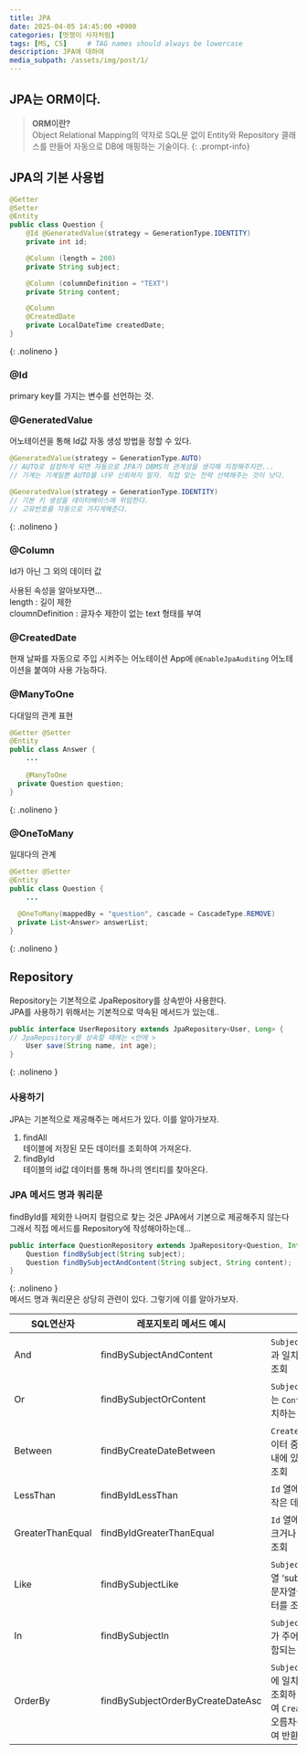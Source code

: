 ```yaml
---
title: JPA
date: 2025-04-05 14:45:00 +0900
categories: [멋쟁이 사자처럼]
tags: [MS, CS]     # TAG names should always be lowercase
description: JPA에 대하여
media_subpath: /assets/img/post/1/
---
```


## JPA는 ORM이다.
> **ORM이란?**   
> Object Relational Mapping의 약자로 SQL문 없이 Entity와 Repository 클래스를 만들어 자동으로 DB에 매핑하는 기술이다.
{: .prompt-info}

## JPA의 기본 사용법
```java
@Getter
@Setter
@Entity
public class Question {
    @Id @GeneratedValue(strategy = GenerationType.IDENTITY)
    private int id;

    @Column (length = 200)
    private String subject;

    @Column (columnDefinition = "TEXT")
    private String content;

    @Column
    @CreatedDate
    private LocalDateTime createdDate;
}
```
{: .nolineno }

### @Id
primary key를 가지는 변수를 선언하는 것.

### @GeneratedValue
어노테이션을 통해 Id값 자동 생성 방법을 정할 수 있다.
```java
@GeneratedValue(strategy = GenerationType.AUTO)
// AUTO로 설정하게 되면 자동으로 JPA가 DBMS의 관계성을 생각해 지정해주지만...
// 기계는 기계일뿐 AUTO를 너무 신뢰하지 말자. 직접 맞는 전략 선택해주는 것이 낫다.

@GeneratedValue(strategy = GenerationType.IDENTITY)
// 기본 키 생성을 데이터베이스에 위임한다.
// 고유번호를 자동으로 가지게해준다.
```
{: .nolineno }

### @Column
Id가 아닌 그 외의 데이터 값

사용된 속성을 알아보자면…   
length : 길이 제한   
cloumnDefinition : 글자수 제한이 없는 text 형태를 부여

### @CreatedDate
현재 날짜를 자동으로 주입 시켜주는 어노테이션 App에 `@EnableJpaAuditing` 어노테이션을 붙여야 사용 가능하다.

### @ManyToOne
다대일의 관계 표현
```java
@Getter @Setter
@Entity
public class Answer {
	...
	
	@ManyToOne
  private Question question;
}
```
{: .nolineno }

### @OneToMany
일대다의 관계
```java
@Getter @Setter
@Entity
public class Question {
	...
	
  @OneToMany(mappedBy = "question", cascade = CascadeType.REMOVE)
  private List<Answer> answerList;
}
```
{: .nolineno }

## Repository
Repository는 기본적으로 JpaRepository를 상속받아 사용한다.   
JPA를 사용하기 위해서는 기본적으로 약속된 메서드가 있는데..
```java
public interface UserRepository extends JpaRepository<User, Long> {
// JpaRepository를 상속할 때에는 <안에 >
	User save(String name, int age);
}
```
{: .nolineno }

### 사용하기

JPA는 기본적으로 제공해주는 메서드가 있다. 이를 알아가보자.

1. findAll   
   테이블에 저장된 모든 데이터를 조회하여 가져온다.
2. findById   
   테이블의 id값 데이터를 통해 하나의 엔티티를 찾아온다.

### JPA 메서드 명과 쿼리문
findById를 제외한 나머지 컬럼으로 찾는 것은 JPA에서 기본으로 제공해주지 않는다
그래서 직접 메서드를 Repository에 작성해야하는데…
```java
public interface QuestionRepository extends JpaRepository<Question, Integer> {
    Question findBySubject(String subject);
    Question findBySubjectAndContent(String subject, String content);
}
```
{: .nolineno }
<br>
메서드 명과 쿼리문은 상당히 관련이 있다. 그렇기에 이를 알아가보자.

| SQL연산자 | 레포지토리 메서드 예시 | 설명 |
| --- | --- | --- |
| And | findBySubjectAndContent | `Subject`, `Content` 열과 일치하는 데이터를 조회 |
| Or | findBySubjectOrContent | `Subject`열 또는 `Content` 열과 일치하는 데이터를 조회 |
| Between | findByCreateDateBetween | `CreateDate` 열의 데이터 중 정해진 범위 내에 있는 데이터를 조회 |
| LessThan | findByIdLessThan | `Id` 열에서 조건보다 작은 데이터를 조회 |
| GreaterThanEqual | findByIdGreaterThanEqual | `Id` 열에서 조건보다 크거나 같은 데이터를 조회 |
| Like | findBySubjectLike | `Subject` 열에서 문자열 ‘subject’와 같은 문자열을 포함한 데이터를 조회 |
| In | findBySubjectIn | `Subject` 열의 데이터가 주어진 배열에 포함되는 데이터만 조회 |
| OrderBy | findBySubjectOrderByCreateDateAsc | `Subject` 열 중 조건에 일치하는 데이터를 조회하여 `CreateDate` 열을 오름차순으로 정렬하여 반환 |
